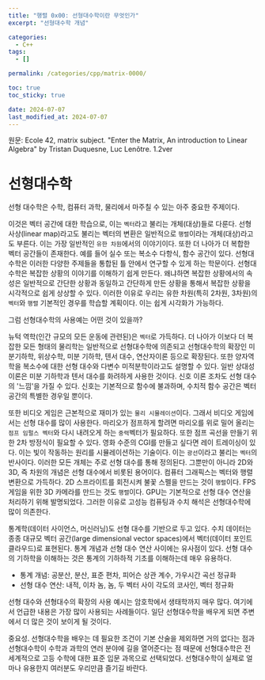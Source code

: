 ```yaml
---
title: "행렬 0x00: 선형대수학이란 무엇인가"
excerpt: "선형대수학 개념"

categories:
  - C++
tags:
  - []

permalink: /categories/cpp/matrix-0000/

toc: true
toc_sticky: true

date: 2024-07-07
last_modified_at: 2024-07-07
---
```


원문: Ecole 42, matrix subject. "Enter the Matrix, An introduction to Linear Algebra" by Tristan Duquesne, Luc Lenôtre. 1.2ver

# 선형대수학

선형 대수학은 수학, 컴퓨터 과학, 물리에서 마주칠 수 있는 아주 중요한 주제이다.

이것은 벡터 공간에 대한 학습으로, 이는 ```벡터```라고 불리는 개체(대상)들로 다룬다. 선형 사상(linear map)라고도 불리는 벡터의 변환은 일반적으로 ```행렬```이라는 개체(대상)라고도 부른다. 이는 가장 일반적인 ```유한 차원```에서의 이야기이다. 또한 더 나아가 더 복합한 벡터 공간들이 존재한다. 예를 들어 실수 또는 복소수 다항식, 함수 공간이 있다. 선형대수학은 이러한 다양한 주제들을 통합된 틀 안에서 연구할 수 있게 하는 학문이다. 선형대수학은 복잡한 상황의 이야기를 이해하기 쉽게 만든다. 왜냐하면 복잡한 상황에서의 속성은 일반적으로 간단한 상황과 동일하고 간단하게 만든 상황을 통해서 복잡한 상황을 시각적으로 쉽게 상상할 수 있다. 이러한 이유로 우리는 유한 차원(특히 2차원, 3차원)의 ```벡터```와 ```행렬``` 기본적인 경우를 학습할 계획이다. 이는 쉽게 시각화가 가능하다.

그럼 선형대수학의 사용예는 어떤 것이 있을까?

뉴턱 역학(인간 규모의 모든 운동에 관련된)은 ```벡터```로 가득하다. 더 나아가 이보다 더 복잡한 모든 형태의 물리학는 일반적으로 선형대수학에 의존되고 선형대수학의 확장인 미분기하학, 위상수학, 미분 기하학, 텐서 대수, 연산자이론 등으로 확장된다. 또한 양자역학을 복소수에 대한 선형 대수와 다변수 미적분학이라고도 설명할 수 있다. 일반 상대성 이론은 미분 기하학과 텐서 대수를 화려하게 사용한 것이다. 신호 이론 조차도 선형 대수의 '느낌'을 가질 수 있다. 신호는 기본적으로 함수에 불과하며, 수치적 함수 공간은 벡터 공간의 특별한 경우일 뿐이다.

또한 비디오 게임은 근본적으로 재미가 있는 ```물리 시뮬레이션```이다. 그래서 비디오 게임에서는 선형 대수를 많이 사용한다. 마리오가 점프하게 할려면 마리오를 위로 밀어 올리는 ```점프 임펄스 벡터```와 다시 내려오게 하는 ```중력```벡터가 필요하다. 또한 점프 곡선을 만들기 위한 2차 방정식이 필요할 수 있다. 영화 수준의 CGI를 만들고 싶다면 레이 트레이싱이 있다. 이는 빛이 작동하는 원리를 시뮬레이션하는 기술이다. 이는  ```광선```이라고 불리는 ```벡터```의 반사이다. 이러한 모든 개체는 주로 선형 대수를 통해 정의된다. 그뿐만이 아니라 2D와 3D, 즉 차원의 개념은 선형 대수에서 비롯된 용어이다. 컴퓨터 그래픽스는 벡터와 행렬 변환으로 가득하다. 2D 스프라이트를 회전시켜 불꽃 스펠을 만드는 것이 ```행렬```이다. FPS 게임을 위한 3D 카메라를 만드는 것도 ```행렬```이다. GPU는 기본적으로 선형 대수 연산을 처리하기 위해 발명되었다. 그러한 이유로 고성능 컴퓨팅과 수치 해석은 선형대수학에 많이 의존한다.

통계학(데이터 사이언스, 머신러닝)도 선형 대수를 기반으로 두고 있다. 수치 데이터는 종종 대규모 벡터 공간(large dimensional vector spaces)에서 벡터(데이터 포인트 클라우드)로 표현된다. 통계 개념과 선형 대수 연산 사이에는 유사점이 있다. 선형 대수의 기하학을 이해하는 것은 통계의 기하하적 기초를 이해하는데 매우 유용하다.
- 통계 개념: 공분산, 분산, 표준 편차, 피어슨 상관 계수, 가우시간 곡선 정규화
- 선형 대수 연산: 내적, 이차 놈, 놈, 두 벡터 사이 각도의 코사인, 벡터 정규화

선형 대수와 션형대수의 확장의 사용 예시는 암호학에서 생태학까지 매우 많다. 여기에서 언급한 내용은 가장 많이 사용되는 사례들이다. 일단 선형대수학을 배우게 되면 주변에서 더 많은 것이 보이게 될 것이다.

중요성. 선형대수학을 배우는 데 필요한 조건이 기본 산술을 제외하면 거의 없다는 점과 선형대수학이 수학과 과학의 연러 분야에 길을 열어준다는 점 때문에 선형대수학은 전 세계적으로 고등 수학에 대한 표준 입문 과목으로 선택되었다. 선형대수학이 실제로 얼마나 유용한지 여러분도 우리만큼 즐기길 바란다.